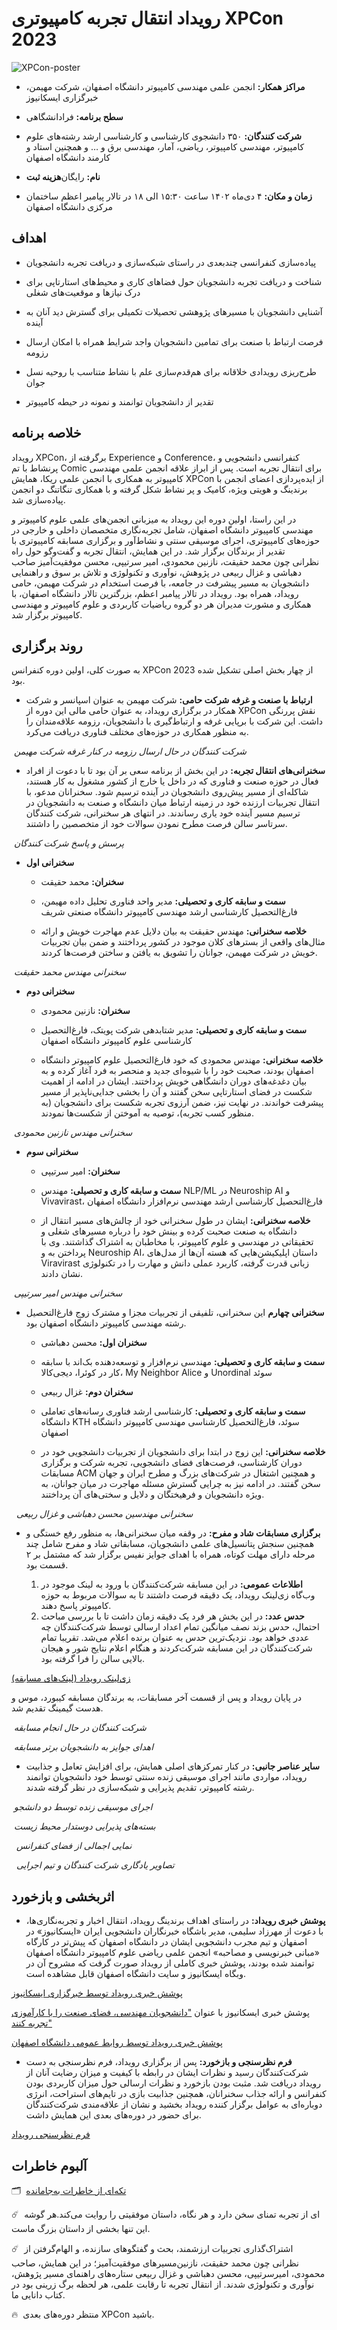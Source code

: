 # رویداد انتقال تجربه کامپیوتری XPCon 2023


![XPCon-poster](XPCon-poster.jpg)


- **مراکز همکار:**  انجمن علمی مهندسی کامپیوتر دانشگاه اصفهان، شرکت مهیمن، خبرگزاری ایسکانیوز


- **سطح برنامه:** فرادانشگاهی


- **شرکت کنندگان:** ۳۵۰ دانشجوی کارشناسی و کارشناسی ارشد رشته‌های علوم کامپیوتر، مهندسی کامپیوتر، ریاضی، آمار، مهندسی برق و … و همچنین استاد و کارمند دانشگاه اصفهان


- **هزینه ثبت‌‎نام:** رایگان


- **زمان و مکان:** ۴ دی‌ماه ۱۴۰۲ ساعت ۱۵:۳۰ الی ۱۸ در تالار پیامبر اعظم ساختمان مرکزی دانشگاه اصفهان


## اهداف


- پیاده‌سازی کنفرانسی چندبعدی در راستای شبکه‌سازی و دریافت تجربه دانشجویان


- شناخت و دریافت تجربه دانشجویان حول فضاهای کاری و محیط‌های استارتاپی برای درک نیازها و موقعیت‌های شغلی


- آشنایی دانشجویان با مسیرهای پژوهشی تحصیلات تکمیلی برای گسترش دید آنان به آینده


- فرصت ارتباط با صنعت برای تمامین دانشجویان واجد شرایط همراه با امکان ارسال رزومه


- طرح‌ریزی رویدادی خلاقانه برای هم‌قدم‌سازی علم با نشاط متناسب با روحیه نسل جوان


- تقدیر از دانشجویان توانمند و نمونه در حیطه کامپیوتر


## خلاصه برنامه


رویداد XPCon، برگرفته از Experience و Conference، کنفرانسی دانشجویی و پرنشاط با تم Comic برای انتقال تجربه است. پس از ابراز علاقه انجمن علمی مهندسی کامپیوتر به همکاری با انجمن علمی ریکا، همایش XPCon از ایده‌پردازی اعضای انجمن با برندینگ و هویتی ویژه، کامیک و پر نشاط شکل گرفته و با همکاری تنگاتنگ دو انجمن پیاده‌سازی شد.


در این راستا، اولین دوره این رویداد به میزبانی انجمن‌های علمی علوم کامپیوتر و مهندسی کامپیوتر دانشگاه اصفهان، شامل تجربه‌نگاری متخصصان داخلی و خارجی در حوزه‌های کامپیوتری، اجرای موسیقی سنتی و نشاط‌آور و برگزاری مسابقه کامپیوتری با تقدیر از برندگان برگزار شد. در این همایش، انتقال تجربه و گفت‌وگو حول راه موفقیت‌آمیز صاحب‎ نظرانی چون محمد حقیقت، نازنین محمودی، امیر سرتیپی، محسن دهباشی و غزال ربیعی در پژوهش، نوآوری و تکنولوژی و تلاش بر سوق و راهنمایی دانشجویان به مسیر پیشرفت در جامعه، با فرصت استخدام در شرکت مهیمن، حامی رویداد، همراه بود. رویداد در تالار پیامبر اعظم، بزرگترین تالار دانشگاه اصفهان، با همکاری و مشورت مدیران هر دو گروه ریاضیات کاربردی و علوم کامپیوتر و مهندسی کامپیوتر برگزار شد.


## روند برگزاری


به صورت کلی، اولین دوره کنفرانس XPCon 2023 از چهار بخش اصلی تشکیل شده بود.


- **ارتباط با صنعت و غرفه شرکت حامی:** شرکت مهیمن به عنوان اسپانسر و شرکت همکار در برگزاری رویداد، به عنوان حامی مالی این دوره از XPCon نقش پررنگی داشت. این شرکت با برپایی غرفه و ارتباط‌گیری با دانشجویان، رزومه علاقه‌مندان را به منظور همکاری در حوزه‌های مختلف فناوری دریافت می‌کرد.


<p>
    <img src="scan-qrcode.jpg" alt>
    <em>شرکت کنندگان در حال ارسال رزومه در کنار غرفه شرکت مهیمن</em>
</p>


- **سخنرانی‌های انتقال تجربه:** در این بخش از برنامه سعی بر آن بود تا با دعوت از افراد فعال در حوزه صنعت و فناوری که در داخل یا خارج از کشور مشغول به کار هستند، شاکله‌ای از مسیر پیش‌روی دانشجویان در آینده ترسیم شود. سخنرانان مدعو، با انتقال تجربیات ارزنده‌‌ خود در زمینه ارتباط میان دانشگاه و صنعت به دانشجویان در ترسیم مسیر آینده خود یاری رساندند. در انتهای هر سخنرانی، شرکت کنندگان سرتاسر سالن فرصت مطرح نمودن سوالات خود از متخصصین را داشتند.


<p>
    <img src="ask-question.jpg" alt>
    <em>پرسش و پاسخ شرکت کنندگان</em>
</p>


- **سخنرانی اول**


	- **سخنران:** محمد حقیقت


	- **سمت و سابقه کاری و تحصیلی:** مدیر واحد فناوری تحلیل داده مهیمن، فارغ‌التحصیل کارشناسی ارشد مهندسی کامپیوتر دانشگاه صنعتی شریف


	- **خلاصه سخنرانی:‌** مهندس حقیقت به بیان دلایل عدم مهاجرت خویش و ارائه‌ مثال‌های واقعی از بسترهای کلان موجود در کشور پرداختند و ضمن بیان تجربیات خویش در شرکت مهیمن، جوانان را تشویق به یافتن و ساختن فرصت‌ها کردند.
    


<p>
    <img src="haghighat.jpg" alt>
    <em>سخنرانی مهندس محمد حقیقت</em>
</p>


- **سخنرانی دوم**


	- **سخنران:** نازنین محمودی


	- **سمت و سابقه کاری و تحصیلی:** مدیر شتابدهی شرکت پویتک، فارغ‌التحصیل کارشناسی علوم کامپیوتر دانشگاه اصفهان


	- **خلاصه سخنرانی:** مهندس محمودی که خود فارغ‌التحصیل علوم کامپیوتر دانشگاه اصفهان بودند، صحبت خود را با شیوه‌ای جدید و منحصر به فرد آغاز کرده و به بیان دغدغه‌های دوران دانشگاهی خویش پرداختند. ایشان در ادامه از اهمیت شکست در فضای استارتاپی سخن گفتند و آن را بخشی جدایی‌ناپذیر از مسیر پیشرفت خواندند. در نهایت نیز، ضمن آرزوی تجربه شکست برای دانشجویان (به منظور کسب تجربه)، توصیه به آموختن از شکست‌ها نمودند.


<p>
    <img src="mahmodi.jpg" alt>
    <em>سخنرانی مهندس نازنین محمودی</em>
</p>


- **سخنرانی سوم**


	- **سخنران:** امیر سرتیپی


	- **سمت و سابقه کاری و تحصیلی:** مهندس NLP/ML در Neuroship AI و Vivavirast، فارغ‌التحصیل کارشناسی ارشد مهندسی نرم‌افزار دانشگاه اصفهان


	- **خلاصه سخنرانی:** ایشان در طول سخنرانی خود از چالش‌های مسیر انتقال از دانشگاه به صنعت صحبت کرده و بینش خود را درباره مسیرهای شغلی و تحقیقاتی در مهندسی و علوم کامپیوتر، با مخاطبان به اشتراک گذاشتند. وی با پرداختن به و Neuroship AI، داستان اپلیکیشن‌هایی که هسته آن‌ها از مدل‌های Viravirast زبانی قدرت گرفته، کاربرد عملی دانش و مهارت را در تکنولوژی نشان دادند.


<p>
    <img src="sartipi.jpg" alt>
    <em>سخنرانی مهندس امیر سرتیپی</em>
</p>


- **سخنرانی چهارم**
	این سخنرانی، تلفیقی از تجربیات مجزا و مشترک زوج فارغ‌التحصیل رشته مهندسی کامپیوتر دانشگاه اصفهان بود.


	- **سخنران‌ اول:** محسن دهباشی


	- **سمت و سابقه کاری و تحصیلی:** مهندسی نرم‌افزار و توسعه‌دهنده بک‌اند با سابقه کار در کوئرا، دیجی‌کالا، My Neighbor Alice و Unordinal سوئد


	- **سخنران دوم:** غزال ربیعی


	- **سمت و سابقه کاری و تحصیلی:** کارشناسی ارشد فناوری رسانه‌های تعاملی دانشگاه KTH سوئد، فارغ‌التحصیل کارشناسی مهندسی کامپیوتر دانشگاه اصفهان


	- **خلاصه سخنرانی:** این زوج در ابتدا برای دانشجویان از تجربیات دانشجویی خود در دوران کارشناسی، فرصت‌های فضای دانشجویی، تجربه شرکت و برگزاری مسابقات ACM و همچنین اشتغال در شرکت‌های بزرگ و مطرح ایران و جهان سخن گفتند. در ادامه نیز به چرایی گسترش مسئله مهاجرت در میان جوانان، به ویژه دانشجویان و فرهیختگان و دلایل و سختی‌های آن پرداختند.

  
<p>
    <img src="dehbashi-rabiee.jpg" alt>
	<img src="rabiee.jpg" alt>
    <em>سخنرانی مهندسین محسن دهباشی و غزال ربیعی</em>
</p>


- **برگزاری مسابقات شاد و مفرح:‌** در وقفه میان سخنرانی‌ها، به منظور رفع خستگی و همچنین سنجش پتانسیل‌های علمی دانشجویان، مسابقاتی شاد و مفرح شامل چند مرحله دارای مهلت کوتاه، همراه با اهدای جوایز نفیس برگزار شد که مشتمل بر ۲ قسمت بود.

	1. **اطلاعات عمومی:** در این مسابقه شرکت‌کنندگان با ورود به لینک موجود در وب‌گاه زی‌لینک رویداد، یک دقیقه فرصت داشتند تا به سوالات مربوط به حوزه کامپیوتر پاسخ دهند.
	2. **حدس عدد:** در این بخش هر فرد یک دقیقه زمان داشت تا با بررسی مباحث احتمال، حدس بزند نصف میانگین تمام اعداد ارسالی توسط شرکت‌کنندگان چه عددی خواهد بود. نزدیک‌ترین حدس به عنوان برنده اعلام می‌شد. تقریبا تمام شرکت‌کنندگان در این مسابقه شرکت‌کردند و هنگام اعلام نتایج شور و هیجان بالایی سالن را فرا گرفته بود.


[زی‌لینک رویداد (لینک‌های مسابقه)](https://zil.ink/xpcon)


در پایان رویداد و پس از قسمت آخر مسابقات، به برندگان مسابقه کیبورد، موس و هدست گیمینگ تقدیم شد.

  
<p>
	<img src="gaming.jpg" alt>
    <em>شرکت کنندگان در حال انجام مسابقه</em>
</p>


<p>
	<img src="reward.jpg" alt>
    <em>اهدای جوایز به دانشجویان برتر مسابقه</em>
</p>


- **سایر عناصر جانبی:** در کنار تمرکزهای اصلی همایش، برای افزایش تعامل و جذابیت رویداد، مواردی مانند اجرای موسیقی زنده سنتی توسط خود دانشجویان توانمند رشته کامپیوتر، تقدیم پذیرایی و شبکه‌سازی در نظر گرفته شدند.


<p>
	<img src="music-part.jpg" alt>
    <em>اجرای موسیقی زنده توسط دو دانشجو</em>
</p>


<p>
	<img src="pack.jpg" alt>
    <em>بسته‌های پذیرایی دوستدار محیط زیست</em>
</p>


<p>
	<img src="view-1.jpg" alt>
	<img src="view-2.jpg" alt>
    <em>نمایی اجمالی از فضای کنفرانس</em>
</p>


<p>
	<img src="memnto-1.jpg" alt>
	<img src="memnto-2.jpg" alt>
    <em>تصاویر یادگاری شرکت کنندگان و تیم اجرایی</em>
</p>

  
## اثربخشی و بازخورد

  
- **پوشش خبری رویداد:** در راستای اهداف برندینگ رویداد، انتقال اخبار و تجربه‌نگاری‌ها، با دعوت از مهرزاد سلیمی، مدیر باشگاه خبرنگاران دانشجویی ایران «ایسکانیوز» در اصفهان و تیم مجرب دانشجویی ایشان در دانشگاه اصفهان که پیش‌تر در کارگاه «مبانی خبرنویسی و مصاحبه» انجمن علمی ریاضی علوم کامپیوتر دانشگاه اصفهان توانمند شده بودند، پوشش خبری کاملی از رویداد صورت گرفت که مشروح آن در وبگاه ایسکانیوز و سایت دانشگاه اصفهان قابل مشاهده است.


[پوشش خبری رویداد توسط خبرگزاری ایسکانیوز](https://www.iscanews.ir/photo/1213181/%D8%A8%D8%B1%DA%AF%D8%B2%D8%A7%D8%B1%DB%8C-%D8%B1%D9%88%DB%8C%D8%AF%D8%A7%D8%AF-XPCON-UI-%D8%A8%D8%A7-%D8%AD%D8%B6%D9%88%D8%B1-%D8%AF%D8%A7%D9%86%D8%B4%D8%AC%D9%88%DB%8C%D8%A7%D9%86-%D9%85%D9%87%D9%86%D8%AF%D8%B3%DB%8C-%D9%88-%D8%B9%D9%84%D9%88%D9%85-%DA%A9%D8%A7%D9%85%D9%BE%DB%8C%D9%88%D8%AA%D8%B1)


پوشش خبری ایسکانیوز با عنوان ["دانشجویان مهندسی، فضای صنعت را با کارآموزی تجربه کنند"](https://iscanews.ir/xdnz3)


[پوشش خبری رویداد توسط روابط عمومی دانشگاه اصفهان](https://www.ui.ac.ir/page-indexmega/fa/0/news/42070-G1618)
  

- **فرم نظرسنجی و بازخورد:** پس از برگزاری رویداد، فرم نظرسنجی به دست شرکت‌کنندگان رسید و نظرات ایشان در رابطه با کیفیت و میزان رضایت آنان از رویداد دریافت شد. مثبت بودن بازخورد و نظرات ارسالی حول میزان کاربردی بودن کنفرانس و ارائه جذاب سخنرانان، همچنین جذابیت بازی در تایم‌های استراحت،‌ انرژی دوباره‌ای به عوامل برگزار کننده رویداد بخشید و نشان از علاقه‌مندی شرکت‌کنندگان برای حضور در دوره‌های بعدی این همایش داشت.


[فرم نظرسنجی رویداد](https://app.epoll.pro/33169250)


## آلبوم خاطرات


🗂  [تکه‌ای از خاطرات به‌جامانده](https://drive.google.com/drive/folders/1Gtiw2xw-m4NQCJRSLm0dODJ01sMSlYSv)


☄️  هر گوشه‌‎ای از تجربه تمنای سخن دارد و هر نگاه، داستان موفقیتی را روایت می‌کند. این تنها بخشی از داستان بزرگ ماست.


☄️  اشتراک‌گذاری تجربیات ارزشمند، بحث و گفتگوهای سازنده، و الهام‌گرفتن از مسیرهای موفقیت‌آمیز؛ در این همایش، صاحب‌‎نظرانی چون محمد حقیقت، نازنین محمودی، امیرسرتیپی، محسن دهباشی و غزال ربیعی ستاره‌های راهنمای مسیر پژوهش، نوآوری و تکنولوژی شدند. از انتقال تجربه تا رقابت علمی، هر لحظه برگ زرینی بود در کتاب دانایی ما.


🔥  منتظر دوره‌های بعدی XPCon باشید.
